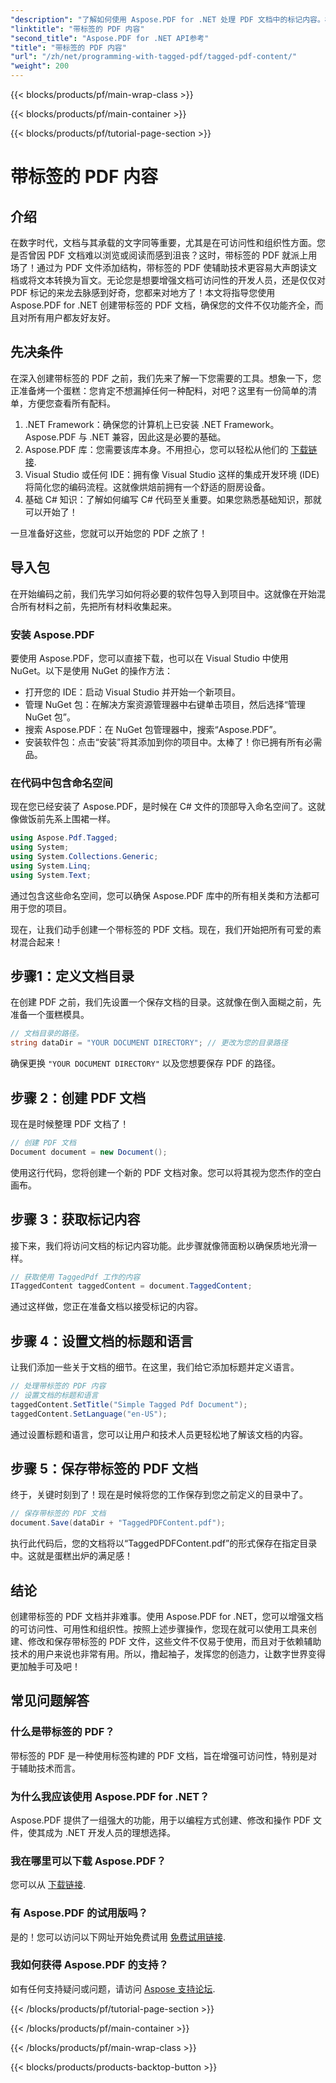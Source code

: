 ```yaml
---
"description": "了解如何使用 Aspose.PDF for .NET 处理 PDF 文档中的标记内容。标签使用分步指南。"
"linktitle": "带标签的 PDF 内容"
"second_title": "Aspose.PDF for .NET API参考"
"title": "带标签的 PDF 内容"
"url": "/zh/net/programming-with-tagged-pdf/tagged-pdf-content/"
"weight": 200
---
```


{{< blocks/products/pf/main-wrap-class >}}

{{< blocks/products/pf/main-container >}}

{{< blocks/products/pf/tutorial-page-section >}}

# 带标签的 PDF 内容

## 介绍

在数字时代，文档与其承载的文字同等重要，尤其是在可访问性和组织性方面。您是否曾因 PDF 文档难以浏览或阅读而感到沮丧？这时，带标签的 PDF 就派上用场了！通过为 PDF 文件添加结构，带标签的 PDF 使辅助技术更容易大声朗读文档或将文本转换为盲文。无论您是想要增强文档可访问性的开发人员，还是仅仅对 PDF 标记的来龙去脉感到好奇，您都来对地方了！本文将指导您使用 Aspose.PDF for .NET 创建带标签的 PDF 文档，确保您的文件不仅功能齐全，而且对所有用户都友好友好。

## 先决条件

在深入创建带标签的 PDF 之前，我们先来了解一下您需要的工具。想象一下，您正准备烤一个蛋糕：您肯定不想漏掉任何一种配料，对吧？这里有一份简单的清单，方便您查看所有配料。

1. .NET Framework：确保您的计算机上已安装 .NET Framework。Aspose.PDF 与 .NET 兼容，因此这是必要的基础。
2. Aspose.PDF 库：您需要该库本身。不用担心，您可以轻松从他们的 [下载链接](https://releases。aspose.com/pdf/net/).
3. Visual Studio 或任何 IDE：拥有像 Visual Studio 这样的集成开发环境 (IDE) 将简化您的编码流程。这就像烘焙前拥有一个舒适的厨房设备。
4. 基础 C# 知识：了解如何编写 C# 代码至关重要。如果您熟悉基础知识，那就可以开始了！

一旦准备好这些，您就可以开始您的 PDF 之旅了！

## 导入包

在开始编码之前，我们先学习如何将必要的软件包导入到项目中。这就像在开始混合所有材料之前，先把所有材料收集起来。

### 安装 Aspose.PDF

要使用 Aspose.PDF，您可以直接下载，也可以在 Visual Studio 中使用 NuGet。以下是使用 NuGet 的操作方法：

- 打开您的 IDE：启动 Visual Studio 并开始一个新项目。
- 管理 NuGet 包：在解决方案资源管理器中右键单击项目，然后选择“管理 NuGet 包”。
- 搜索 Aspose.PDF：在 NuGet 包管理器中，搜索“Aspose.PDF”。
- 安装软件包：点击“安装”将其添加到你的项目中。太棒了！你已拥有所有必需品。

### 在代码中包含命名空间

现在您已经安装了 Aspose.PDF，是时候在 C# 文件的顶部导入命名空间了。这就像做饭前先系上围裙一样。

```csharp
using Aspose.Pdf.Tagged;
using System;
using System.Collections.Generic;
using System.Linq;
using System.Text;
```

通过包含这些命名空间，您可以确保 Aspose.PDF 库中的所有相关类和方法都可用于您的项目。

现在，让我们动手创建一个带标签的 PDF 文档。现在，我们开始把所有可爱的素材混合起来！

## 步骤1：定义文档目录

在创建 PDF 之前，我们先设置一个保存文档的目录。这就像在倒入面糊之前，先准备一个蛋糕模具。

```csharp
// 文档目录的路径。
string dataDir = "YOUR DOCUMENT DIRECTORY"; // 更改为您的目录路径
```

确保更换 `"YOUR DOCUMENT DIRECTORY"` 以及您想要保存 PDF 的路径。 

## 步骤 2：创建 PDF 文档

现在是时候整理 PDF 文档了！ 

```csharp
// 创建 PDF 文档
Document document = new Document();
```

使用这行代码，您将创建一个新的 PDF 文档对象。您可以将其视为您杰作的空白画布。

## 步骤 3：获取标记内容

接下来，我们将访问文档的标记内容功能。此步骤就像筛面粉以确保质地光滑一样。

```csharp
// 获取使用 TaggedPdf 工作的内容
ITaggedContent taggedContent = document.TaggedContent;
```

通过这样做，您正在准备文档以接受标记的内容。

## 步骤 4：设置文档的标题和语言

让我们添加一些关于文档的细节。在这里，我们给它添加标题并定义语言。 

```csharp
// 处理带标签的 PDF 内容
// 设置文档的标题和语言
taggedContent.SetTitle("Simple Tagged Pdf Document");
taggedContent.SetLanguage("en-US");
```

通过设置标题和语言，您可以让用户和技术人员更轻松地了解该文档的内容。

## 步骤 5：保存带标签的 PDF 文档

终于，关键时刻到了！现在是时候将您的工作保存到您之前定义的目录中了。

```csharp
// 保存带标签的 PDF 文档
document.Save(dataDir + "TaggedPDFContent.pdf");
```

执行此代码后，您的文档将以“TaggedPDFContent.pdf”的形式保存在指定目录中。这就是蛋糕出炉的满足感！

## 结论

创建带标签的 PDF 文档并非难事。使用 Aspose.PDF for .NET，您可以增强文档的可访问性、可用性和组织性。按照上述步骤操作，您现在就可以使用工具来创建、修改和保存带标签的 PDF 文件，这些文件不仅易于使用，而且对于依赖辅助技术的用户来说也非常有用。所以，撸起袖子，发挥您的创造力，让数字世界变得更加触手可及吧！

## 常见问题解答

### 什么是带标签的 PDF？
带标签的 PDF 是一种使用标签构建的 PDF 文档，旨在增强可访问性，特别是对于辅助技术而言。

### 为什么我应该使用 Aspose.PDF for .NET？
Aspose.PDF 提供了一组强大的功能，用于以编程方式创建、修改和操作 PDF 文件，使其成为 .NET 开发人员的理想选择。

### 我在哪里可以下载 Aspose.PDF？
您可以从 [下载链接](https://releases。aspose.com/pdf/net/).

### 有 Aspose.PDF 的试用版吗？
是的！您可以访问以下网址开始免费试用 [免费试用链接](https://releases。aspose.com/).

### 我如何获得 Aspose.PDF 的支持？
如有任何支持疑问或问题，请访问 [Aspose 支持论坛](https://forum。aspose.com/c/pdf/10).

{{< /blocks/products/pf/tutorial-page-section >}}

{{< /blocks/products/pf/main-container >}}

{{< /blocks/products/pf/main-wrap-class >}}

{{< blocks/products/products-backtop-button >}}